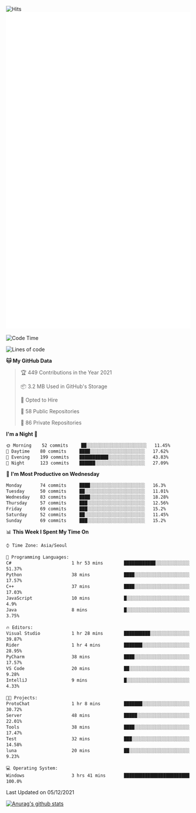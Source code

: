 ![Hits](https://hits.seeyoufarm.com/api/count/incr/badge.svg?url=https%3A%2F%2Fgithub.com%2Fkokose1234&count_bg=%2379C83D&title_bg=%23555555&icon=apple.svg&icon_color=%23E7E7E7&title=hits&edge_flat=false)
<br/>
![Metrics](https://github.com/kokose1234/kokose1234/blob/main/github-metrics.svg)

<!--START_SECTION:waka-->
![Code Time](http://img.shields.io/badge/Code%20Time-331%20hrs%2055%20mins-blue)

![Lines of code](https://img.shields.io/badge/From%20Hello%20World%20I%27ve%20Written-9%20Million%20lines%20of%20code-blue)

**🐱 My GitHub Data** 

> 🏆 449 Contributions in the Year 2021
 > 
> 📦 3.2 MB Used in GitHub's Storage 
 > 
> 💼 Opted to Hire
 > 
> 📜 58 Public Repositories 
 > 
> 🔑 86 Private Repositories  
 > 
**I'm a Night 🦉** 

```text
🌞 Morning    52 commits     ██░░░░░░░░░░░░░░░░░░░░░░░   11.45% 
🌆 Daytime    80 commits     ████░░░░░░░░░░░░░░░░░░░░░   17.62% 
🌃 Evening    199 commits    ███████████░░░░░░░░░░░░░░   43.83% 
🌙 Night      123 commits    ██████░░░░░░░░░░░░░░░░░░░   27.09%

```
📅 **I'm Most Productive on Wednesday** 

```text
Monday       74 commits     ████░░░░░░░░░░░░░░░░░░░░░   16.3% 
Tuesday      50 commits     ██░░░░░░░░░░░░░░░░░░░░░░░   11.01% 
Wednesday    83 commits     ████░░░░░░░░░░░░░░░░░░░░░   18.28% 
Thursday     57 commits     ███░░░░░░░░░░░░░░░░░░░░░░   12.56% 
Friday       69 commits     ███░░░░░░░░░░░░░░░░░░░░░░   15.2% 
Saturday     52 commits     ██░░░░░░░░░░░░░░░░░░░░░░░   11.45% 
Sunday       69 commits     ███░░░░░░░░░░░░░░░░░░░░░░   15.2%

```


📊 **This Week I Spent My Time On** 

```text
⌚︎ Time Zone: Asia/Seoul

💬 Programming Languages: 
C#                       1 hr 53 mins        ████████████░░░░░░░░░░░░░   51.37% 
Python                   38 mins             ████░░░░░░░░░░░░░░░░░░░░░   17.57% 
C++                      37 mins             ████░░░░░░░░░░░░░░░░░░░░░   17.03% 
JavaScript               10 mins             █░░░░░░░░░░░░░░░░░░░░░░░░   4.9% 
Java                     8 mins              █░░░░░░░░░░░░░░░░░░░░░░░░   3.75%

🔥 Editors: 
Visual Studio            1 hr 28 mins        ██████████░░░░░░░░░░░░░░░   39.87% 
Rider                    1 hr 4 mins         ███████░░░░░░░░░░░░░░░░░░   28.95% 
PyCharm                  38 mins             ████░░░░░░░░░░░░░░░░░░░░░   17.57% 
VS Code                  20 mins             ██░░░░░░░░░░░░░░░░░░░░░░░   9.28% 
IntelliJ                 9 mins              █░░░░░░░░░░░░░░░░░░░░░░░░   4.33%

🐱‍💻 Projects: 
ProtoChat                1 hr 8 mins         ███████░░░░░░░░░░░░░░░░░░   30.72% 
Server                   48 mins             █████░░░░░░░░░░░░░░░░░░░░   22.01% 
Tools                    38 mins             ████░░░░░░░░░░░░░░░░░░░░░   17.47% 
Test                     32 mins             ███░░░░░░░░░░░░░░░░░░░░░░   14.58% 
luna                     20 mins             ██░░░░░░░░░░░░░░░░░░░░░░░   9.23%

💻 Operating System: 
Windows                  3 hrs 41 mins       █████████████████████████   100.0%

```


 Last Updated on 05/12/2021
<!--END_SECTION:waka-->

[![Anurag's github stats](https://github-readme-stats.vercel.app/api?username=kokose1234&theme=dracula)](https://github.com/anuraghazra/github-readme-stats)



	
